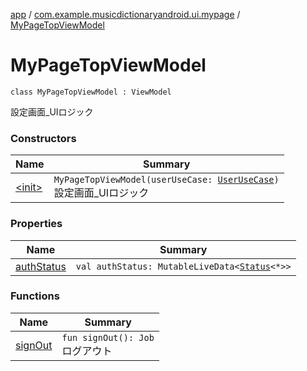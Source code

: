[app](../../index.md) / [com.example.musicdictionaryandroid.ui.mypage](../index.md) / [MyPageTopViewModel](./index.md)

# MyPageTopViewModel

`class MyPageTopViewModel : ViewModel`

設定画面_UIロジック

### Constructors

| Name | Summary |
|---|---|
| [&lt;init&gt;](-init-.md) | `MyPageTopViewModel(userUseCase: `[`UserUseCase`](../../com.example.musicdictionaryandroid.domain.usecase/-user-use-case/index.md)`)`<br>設定画面_UIロジック |

### Properties

| Name | Summary |
|---|---|
| [authStatus](auth-status.md) | `val authStatus: MutableLiveData<`[`Status`](../../com.example.musicdictionaryandroid.model.util/-status/index.md)`<*>>` |

### Functions

| Name | Summary |
|---|---|
| [signOut](sign-out.md) | `fun signOut(): Job`<br>ログアウト |
